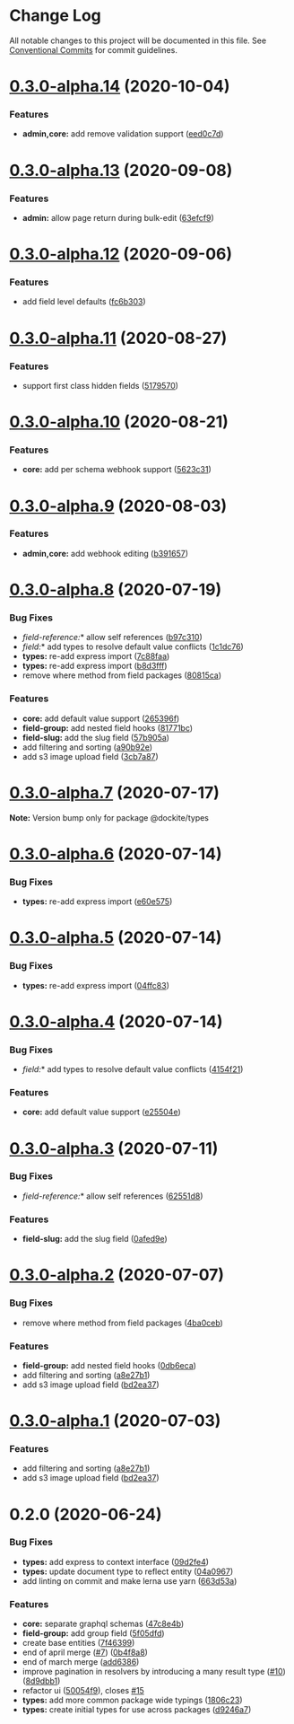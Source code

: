 # Change Log

All notable changes to this project will be documented in this file.
See [Conventional Commits](https://conventionalcommits.org) for commit guidelines.

# [0.3.0-alpha.14](https://github.com/dockite/dockite/compare/@dockite/types@0.3.0-alpha.13...@dockite/types@0.3.0-alpha.14) (2020-10-04)


### Features

* **admin,core:** add remove validation support ([eed0c7d](https://github.com/dockite/dockite/commit/eed0c7dbb1f6b580ebc6d6898f2e3dc1a8b8faa9))





# [0.3.0-alpha.13](https://github.com/dockite/dockite/compare/@dockite/types@0.3.0-alpha.12...@dockite/types@0.3.0-alpha.13) (2020-09-08)


### Features

* **admin:** allow page return during bulk-edit ([63efcf9](https://github.com/dockite/dockite/commit/63efcf9e167d80bd625661db397c46642e1f302e))





# [0.3.0-alpha.12](https://github.com/dockite/dockite/compare/@dockite/types@0.3.0-alpha.11...@dockite/types@0.3.0-alpha.12) (2020-09-06)


### Features

* add field level defaults ([fc6b303](https://github.com/dockite/dockite/commit/fc6b3037a7ee0b8fb5ded2b02b0516c6ce555de4))





# [0.3.0-alpha.11](https://github.com/dockite/dockite/compare/@dockite/types@0.3.0-alpha.10...@dockite/types@0.3.0-alpha.11) (2020-08-27)


### Features

* support first class hidden fields ([5179570](https://github.com/dockite/dockite/commit/5179570148c1caa8973a732253598bed818428a2))





# [0.3.0-alpha.10](https://github.com/dockite/dockite/compare/@dockite/types@0.3.0-alpha.9...@dockite/types@0.3.0-alpha.10) (2020-08-21)


### Features

* **core:** add per schema webhook support ([5623c31](https://github.com/dockite/dockite/commit/5623c315d65daa5b26a7c8944805ca1106cc6f65))





# [0.3.0-alpha.9](https://github.com/dockite/dockite/compare/@dockite/types@0.3.0-alpha.8...@dockite/types@0.3.0-alpha.9) (2020-08-03)


### Features

* **admin,core:** add webhook editing ([b391657](https://github.com/dockite/dockite/commit/b391657487f62c756225dc4a0c6cc51da46f7059))





# [0.3.0-alpha.8](https://github.com/dockite/dockite/compare/@dockite/types@0.2.0...@dockite/types@0.3.0-alpha.8) (2020-07-19)


### Bug Fixes

* **field-reference*:** allow self references ([b97c310](https://github.com/dockite/dockite/commit/b97c3103dca8c2e47ffa888f5eee91caa2c8c616))
* **field*:** add types to resolve default value conflicts ([1c1dc76](https://github.com/dockite/dockite/commit/1c1dc76c3d1ec5b503b53192dd0ef32a5aacaf30))
* **types:** re-add express import ([7c88faa](https://github.com/dockite/dockite/commit/7c88faab7496aef0c004725b62dec8fa06d57669))
* **types:** re-add express import ([b8d3fff](https://github.com/dockite/dockite/commit/b8d3fff04e2c8054ab60162a27a2db84ce06bd02))
* remove where method from field packages ([80815ca](https://github.com/dockite/dockite/commit/80815caeddf977c6e061ec4d0cc4805f5cd5d87a))


### Features

* **core:** add default value support ([265396f](https://github.com/dockite/dockite/commit/265396f0107644c02eb8a2bf74ad89e1fa703937))
* **field-group:** add nested field hooks ([81771bc](https://github.com/dockite/dockite/commit/81771bc9f8d5c19f552ca9f5e9f552359a17935a))
* **field-slug:** add the slug field ([57b905a](https://github.com/dockite/dockite/commit/57b905af68ddd29b447294026594ff3fcc43c0e0))
* add filtering and sorting ([a90b92e](https://github.com/dockite/dockite/commit/a90b92e28d1dbc2b05dbfb4089923891cd94b900))
* add s3 image upload field ([3cb7a87](https://github.com/dockite/dockite/commit/3cb7a877de72da2398c9d9d5ac8ad9fa44fe7ca2))





# [0.3.0-alpha.7](https://github.com/dockite/dockite/compare/@dockite/types@0.3.0-alpha.6...@dockite/types@0.3.0-alpha.7) (2020-07-17)

**Note:** Version bump only for package @dockite/types





# [0.3.0-alpha.6](https://github.com/dockite/dockite/compare/@dockite/types@0.3.0-alpha.5...@dockite/types@0.3.0-alpha.6) (2020-07-14)


### Bug Fixes

* **types:** re-add express import ([e60e575](https://github.com/dockite/dockite/commit/e60e575fd5567b62833a0eacc18b413702f6b243))





# [0.3.0-alpha.5](https://github.com/dockite/dockite/compare/@dockite/types@0.3.0-alpha.4...@dockite/types@0.3.0-alpha.5) (2020-07-14)


### Bug Fixes

* **types:** re-add express import ([04ffc83](https://github.com/dockite/dockite/commit/04ffc83d76d152476ddf284caca7573ce64715c4))





# [0.3.0-alpha.4](https://github.com/dockite/dockite/compare/@dockite/types@0.3.0-alpha.3...@dockite/types@0.3.0-alpha.4) (2020-07-14)


### Bug Fixes

* **field*:** add types to resolve default value conflicts ([4154f21](https://github.com/dockite/dockite/commit/4154f213f0397aa133b385002cb64f97fd5a1da4))


### Features

* **core:** add default value support ([e25504e](https://github.com/dockite/dockite/commit/e25504e7d3d7d4b61b7c29ba4e25ffcaa7090f79))





# [0.3.0-alpha.3](https://github.com/dockite/dockite/compare/@dockite/types@0.3.0-alpha.2...@dockite/types@0.3.0-alpha.3) (2020-07-11)


### Bug Fixes

* **field-reference*:** allow self references ([62551d8](https://github.com/dockite/dockite/commit/62551d89c199a9b18061c3e8e5fd2f17d2a9f05c))


### Features

* **field-slug:** add the slug field ([0afed9e](https://github.com/dockite/dockite/commit/0afed9eb6294308960598c02de1dd985da6ab66d))





# [0.3.0-alpha.2](https://github.com/dockite/dockite/compare/@dockite/types@0.2.0...@dockite/types@0.3.0-alpha.2) (2020-07-07)


### Bug Fixes

* remove where method from field packages ([4ba0ceb](https://github.com/dockite/dockite/commit/4ba0ceb0a97b4704a0be3d9637d6782bc5c4bc62))


### Features

* **field-group:** add nested field hooks ([0db6eca](https://github.com/dockite/dockite/commit/0db6ecaff7f3f883302b135bc88e3fb8639999aa))
* add filtering and sorting ([a8e27b1](https://github.com/dockite/dockite/commit/a8e27b14ada9ec485411520f4c62db8d7958c681))
* add s3 image upload field ([bd2ea37](https://github.com/dockite/dockite/commit/bd2ea37016f996795b742748e1ada80667127c94))





# [0.3.0-alpha.1](https://github.com/dockite/dockite/compare/@dockite/types@0.2.0...@dockite/types@0.3.0-alpha.1) (2020-07-03)


### Features

* add filtering and sorting ([a8e27b1](https://github.com/dockite/dockite/commit/a8e27b14ada9ec485411520f4c62db8d7958c681))
* add s3 image upload field ([bd2ea37](https://github.com/dockite/dockite/commit/bd2ea37016f996795b742748e1ada80667127c94))





# 0.2.0 (2020-06-24)


### Bug Fixes

* **types:** add express to context interface ([09d2fe4](https://github.com/dockite/dockite/commit/09d2fe4ff50128110ed2ecd0b858562f91bcdc0e))
* **types:** update document type to reflect entity ([04a0967](https://github.com/dockite/dockite/commit/04a096738d994d50e3ea82da061e8155a6fa2650))
* add linting on commit and make lerna use yarn ([663d53a](https://github.com/dockite/dockite/commit/663d53a6a576ea09fa93a2ad238d1ef80b557f10))


### Features

* **core:** separate graphql schemas ([47c8e4b](https://github.com/dockite/dockite/commit/47c8e4bd6c30460d8d5f3c59311fee39f122a299))
* **field-group:** add group field ([5f05dfd](https://github.com/dockite/dockite/commit/5f05dfda7a00a5193d4cdd322b929d3cd27d95ac))
* create base entities ([7f46399](https://github.com/dockite/dockite/commit/7f46399e80d61f82f7640326a48a4da130b5e9df))
* end of april merge  ([#7](https://github.com/dockite/dockite/issues/7)) ([0b4f8a8](https://github.com/dockite/dockite/commit/0b4f8a8ebd6da6118eee6e219817d7c85d611200))
* end of march merge ([add6386](https://github.com/dockite/dockite/commit/add6386a91a2e7368ae8b5b623eb48a74e2e3312))
* improve pagination in resolvers by introducing a many result type ([#10](https://github.com/dockite/dockite/issues/10)) ([8d9dbb1](https://github.com/dockite/dockite/commit/8d9dbb1663d97fe4cb533f9d0b2d06cb247c2654))
* refactor ui ([50054f9](https://github.com/dockite/dockite/commit/50054f980c990822e7e6ceffe05d0799f2e5dcd5)), closes [#15](https://github.com/dockite/dockite/issues/15)
* **types:** add more common package wide typings ([1806c23](https://github.com/dockite/dockite/commit/1806c23cc80f46fc4200b9d947b5de0ffc619278))
* **types:** create initial types for use across packages ([d9246a7](https://github.com/dockite/dockite/commit/d9246a773e0b3cb0eada996213a6a71789720120))
